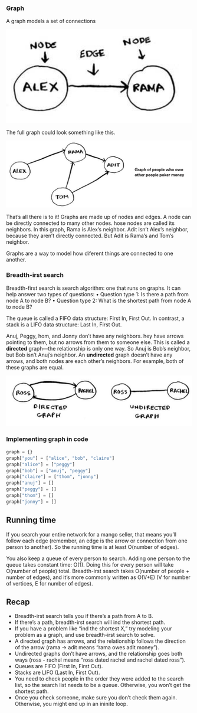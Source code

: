 ### Graph
A graph models a set of connections

![simple-graph](../shared/images/06-simple-graph.png)

The full graph could look something like this.

![simple-graph](../shared/images/06-simple-graph-2.png)

That’s all there is to it! Graphs are made up of nodes and edges. A node can be directly connected to many other nodes. hose nodes are called its neighbors. In this graph, Rama is Alex’s neighbor. Adit isn’t Alex’s neighbor, because they aren’t directly connected. But Adit is Rama’s and Tom’s neighbor.

Graphs are a way to model how diferent things are connected to one another. 


### Breadth-irst search

Breadth-first search is search algorithm: one that runs on graphs. It can help answer two types of questions:
• Question type 1: Is there a path from node A to node B?
• Question type 2: What is the shortest path from node A to node B?

The queue is called a FIFO data structure: First In, First Out. In contrast, a stack is a LIFO data structure: Last In, First Out.


Anuj, Peggy, hom, and Jonny don’t have any neighbors. hey have arrows pointing to them, but no arrows from them to someone else. This is called a **directed** graph—the relationship is only one way. So Anuj is Bob’s neighbor, but Bob isn’t Anuj’s neighbor. An **undirected** graph doesn’t have any arrows, and both nodes are each other’s neighbors. For example, both of these graphs are equal.

![directed-undirected-graph](../shared/images/06-directed-undirected-graph.png)

### Implementing graph in code

```python
graph = {}
graph["you"] = ["alice", "bob", "claire"]
graph["alice"] = ["peggy"] 
graph["bob"] = ["anuj", "peggy"] 
graph["claire"] = ["thom", "jonny"] 
graph["anuj"] = []
graph["peggy"] = []
graph["thom"] = []
graph["jonny"] = []
```


## Running time
If you search your entire network for a mango seller, that means you’ll follow each edge (remember, an edge is the arrow or connection from one person to another). So the running time is at least O(number of edges).

You also keep a queue of every person to search. Adding one person to the queue takes constant time: O(1). Doing this for every person will take O(number of people) total. Breadth-irst search takes O(number of people + number of edges), and it’s more commonly written as O(V+E) (V for number of vertices, E for number of edges).



## Recap
- Breadth-irst search tells you if there’s a path from A to B.
- If there’s a path, breadth-irst search will ind the shortest path.
- If you have a problem like “ind the shortest X,” try modeling your problem as a graph, and use breadth-irst search to solve.
- A directed graph has arrows, and the relationship follows the direction of the arrow (rama -> adit means “rama owes adit money”).
- Undirected graphs don’t have arrows, and the relationship goes both ways (ross - rachel means “ross dated rachel and rachel dated ross”).
- Queues are FIFO (First In, First Out).
- Stacks are LIFO (Last In, First Out).
- You need to check people in the order they were added to the search list, so the search list needs to be a queue. Otherwise, you won’t get the shortest path.
- Once you check someone, make sure you don’t check them again. Otherwise, you might end up in an ininite loop.